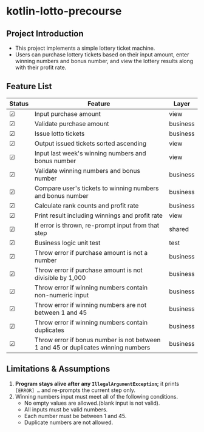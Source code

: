# kotlin-lotto-precourse

## Project Introduction

- This project implements a simple lottery ticket machine.
- Users can purchase lottery tickets based on their input amount, enter winning numbers and bonus number, and view the
  lottery results along with their profit rate.

## Feature List

| Status  | Feature                                                                           | Layer    |
|---------|-----------------------------------------------------------------------------------|----------|
| &#9745; | Input purchase amount                                                             | view     |
| &#9745; | Validate purchase amount                                                          | business |
| &#9745; | Issue lotto tickets                                                               | business |
| &#9745; | Output issued tickets sorted ascending                                            | view     |
| &#9745; | Input last week's winning numbers and bonus number                                | view     |
| &#9745; | Validate winning numbers and bonus number                                         | business |
| &#9745; | Compare user's tickets to winning numbers and bonus number                        | business |
| &#9745; | Calculate rank counts and profit rate                                             | business |
| &#9745; | Print result including winnings and profit rate                                   | view     |
| &#9745; | If error is thrown, re-prompt input from that step                                | shared   |
| &#9745; | Business logic unit test                                                          | test     |
| &#9745; | Throw error if purchase amount is not a number                                    | business |
| &#9745; | Throw error if purchase amount is not divisible by 1,000                          | business |
| &#9745; | Throw error if winning numbers contain non-numeric input                          | business |
| &#9745; | Throw error if winning numbers are not between 1 and 45                           | business |
| &#9745; | Throw error if winning numbers contain duplicates                                 | business |
| &#9745; | Throw error if bonus number is not between 1 and 45 or duplicates winning numbers | business |

## Limitations & Assumptions

1. **Program stays alive after any `IllegalArgumentException`;** it prints `[ERROR] …` and re-prompts the current step
   only.
2. Winning numbers input must meet all of the following conditions.
    - No empty values are allowed.(blank input is not valid).
    - All inputs must be valid numbers.
    - Each number must be between 1 and 45.
    - Duplicate numbers are not allowed.
